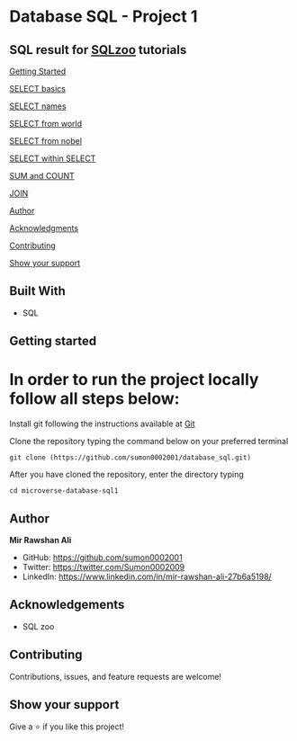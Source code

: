 # Database SQL - Project 1

## SQL result for [SQLzoo](https://sqlzoo.net/) tutorials


[Getting Started](#getting-started)

[SELECT basics](./select_basics)

[SELECT names](./select_names.pdf)

[SELECT from world](./select_from_world.pdf)

[SELECT from nobel](./select_from_nobel.pdf)

[SELECT within SELECT](./select_within_select.pdf)

[SUM and COUNT](./sum_and_count.pdf)

[JOIN](./join.pdf)

[Author](#author)

[Acknowledgments](#acknowledgements)

[Contributing](#contributing)

[Show your support](#show-your-support)


## Built With

- SQL

## Getting started
# In order to run the project locally follow all steps below:
Install git following the instructions available at [Git](https://git-scm.com/downloads)

Clone the repository typing the command below on your preferred terminal

    git clone (https://github.com/sumon0002001/database_sql.git)

After you have cloned the repository, enter the directory typing 
        
    cd microverse-database-sql1

## Author

**Mir Rawshan Ali**

- GitHub: https://github.com/sumon0002001
- Twitter: https://twitter.com/Sumon0002009
- LinkedIn: https://www.linkedin.com/in/mir-rawshan-ali-27b6a5198/

## Acknowledgements
- SQL zoo

##  Contributing

Contributions, issues, and feature requests are welcome!

## Show your support

Give a ⭐️ if you like this project!


